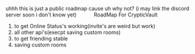 uhhh this is just a public roadmap cause uh why not?
(i may link the discord server soon i don't know yet)
‎ ‎ ‎ ‎ ‎ ‎ ‎ ‎ ‎ ‎ ‎ RoadMap For CrypticVault
1. to get Online Status's working(invite's are weird but work)
2. all other api's(execpt saving custom rooms)
3. to get friending stable 
4. saving custom rooms
